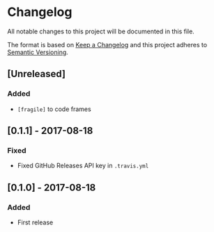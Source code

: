 # Changelog
All notable changes to this project will be documented in this file.

The format is based on [Keep a Changelog](http://keepachangelog.com/en/1.0.0/)
and this project adheres to [Semantic Versioning](http://semver.org/spec/v2.0.0.html).

## [Unreleased]
### Added
- `[fragile]` to code frames

## [0.1.1] - 2017-08-18
### Fixed
- Fixed GitHub Releases API key in `.travis.yml`

## [0.1.0] - 2017-08-18
### Added
- First release
